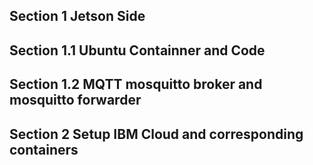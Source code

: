 ## Section 1 Jetson Side
## Section 1.1 Ubuntu Containner and Code
## Section 1.2 MQTT mosquitto broker and mosquitto forwarder

## Section 2 Setup IBM Cloud and corresponding containers 
